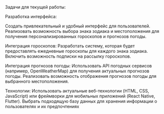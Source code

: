 Задачи для текущей работы:

Разработка интерфейса:

Создать привлекательный и удобный интерфейс для пользователей.
Реализовать возможность выбора знака зодиака и местоположения для получения персонализированных гороскопов и прогнозов погоды.

Интеграция гороскопов:
Разработать систему, которая будет предоставлять ежедневные гороскопы для каждого знака зодиака.
Включить возможность подписки на рассылку гороскопов.

Интеграция прогнозов погоды:
Использовать API погодных сервисов (например, OpenWeatherMap) для получения актуальных прогнозов погоды.
Реализовать возможность отображения прогнозов погоды для выбранного местоположения.

Технологии:
Использовать актуальные веб-технологии (HTML, CSS, JavaScript) или фреймворки для мобильных приложений (React Native, Flutter).
Выбрать подходящую базу данных для хранения информации о пользователях и их предпочтениях
